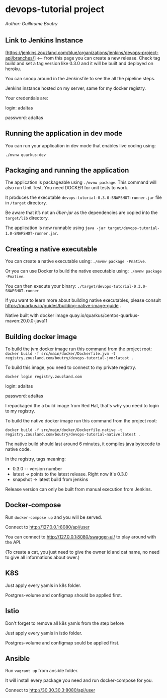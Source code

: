 # devops-tutorial project
###### Author: Guillaume Boutry

## Link to Jenkins Instance
[https://jenkins.zouzland.com/blue/organizations/jenkins/devops-project-api/branches/] <-- from this page you can create a new release. Check tag build and set a tag version like 0.3.0 and it will be built and deployed on heroku.

You can snoop around in the Jenkinsfile to see the all the pipeline steps.

Jenkins instance hosted on my server, same for my docker registry.

Your credentials are:

login: adaltas

password: adaltas

## Running the application in dev mode

You can run your application in dev mode that enables live coding using:
```
./mvnw quarkus:dev
```

## Packaging and running the application

The application is packageable using `./mvnw package`. This command will also run Unit Test. You need DOCKER for unit tests to work.

It produces the executable `devops-tutorial-0.3.0-SNAPSHOT-runner.jar` file in `/target` directory.

Be aware that it’s not an _über-jar_ as the dependencies are copied into the `target/lib` directory.

The application is now runnable using `java -jar target/devops-tutorial-1.0-SNAPSHOT-runner.jar`.

## Creating a native executable

You can create a native executable using: `./mvnw package -Pnative`.

Or you can use Docker to build the native executable using: `./mvnw package -Pnative`.

You can then execute your binary: `./target/devops-tutorial-0.3.0-SNAPSHOT-runner`

If you want to learn more about building native executables, please consult https://quarkus.io/guides/building-native-image-guide .

Native built with docker image quay.io/quarkus/centos-quarkus-maven:20.0.0-java11

## Building docker image

To build the jvm docker image run this command from the project root: 
`docker build -f src/main/docker/Dockerfile.jvm -t registry.zouzland.com/boutry/devops-tutorial-jvm:latest .`

To build this image, you need to connect to my private registry.

`docker login registry.zouzland.com`

login: adaltas

password: adaltas

I repackaged the a build image from Red Hat, that's why you need to login to my registry.

To build the native docker image run this command from the project root:
```
docker build -f src/main/docker/Dockerfile.native -t registry.zouzland.com/boutry/devops-tutorial-native:latest .
```

The native build should last around 6 minutes, it compiles java bytecode to native code.

In the registry, tags meaning:
- 0.3.0 -- version number
- latest -> points to the latest release. Right now it's 0.3.0
- snapshot -> latest build from jenkins

Release version can only be built from manual execution from Jenkins.

## Docker-compose
Run `docker-compose up` and you will be served.

Connect to http://127.0.0.1:8080/api/user

You can connect to http://127.0.0.1:8080/swagger-ui/ to play around with the API.

(To create a cat, you just need to give the owner id and cat name, no need to give all informations about ower.)

## K8S

Just apply every yamls in k8s folder.

Postgres-volume and configmap should be applied first.

## Istio

Don't forget to remove all k8s yamls from the step before

Just apply every yamls in istio folder.

Postgres-volume and configmap sould be applied first.

## Ansible

Run `vagrant up` from ansible folder.

It will install every package you need and run docker-compose for you.

Connect to http://30.30.30.3:8080/api/user
